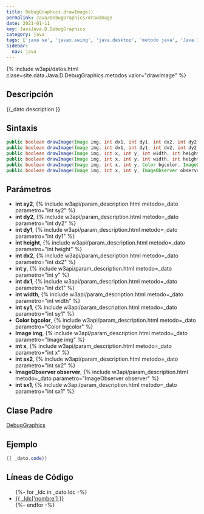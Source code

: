 ```yaml
---
title: DebugGraphics.drawImage()
permalink: Java/DebugGraphics/drawImage
date: 2021-01-11
key: JavaJava.D.DebugGraphics
category: java
tags: ['java se', 'javax.swing', 'java.desktop', 'metodo java', 'Java 1.2']
sidebar: 
  nav: java
---
```


{% include w3api/datos.html clase=site.data.Java.D.DebugGraphics.metodos valor="drawImage" %}

## Descripción
{{_dato.description }}

## Sintaxis
~~~java
public boolean drawImage(Image img, int dx1, int dy1, int dx2, int dy2, int sx1, int sy1, int sx2, int sy2, Color bgcolor, ImageObserver observer)
public boolean drawImage(Image img, int dx1, int dy1, int dx2, int dy2, int sx1, int sy1, int sx2, int sy2, ImageObserver observer)
public boolean drawImage(Image img, int x, int y, int width, int height, Color bgcolor, ImageObserver observer)
public boolean drawImage(Image img, int x, int y, int width, int height, ImageObserver observer)
public boolean drawImage(Image img, int x, int y, Color bgcolor, ImageObserver observer)
public boolean drawImage(Image img, int x, int y, ImageObserver observer)
~~~

## Parámetros
* **int sy2**,  {% include w3api/param_description.html metodo=_dato parametro="int sy2" %}
* **int dy2**,  {% include w3api/param_description.html metodo=_dato parametro="int dy2" %}
* **int dy1**,  {% include w3api/param_description.html metodo=_dato parametro="int dy1" %}
* **int height**,  {% include w3api/param_description.html metodo=_dato parametro="int height" %}
* **int dx2**,  {% include w3api/param_description.html metodo=_dato parametro="int dx2" %}
* **int y**,  {% include w3api/param_description.html metodo=_dato parametro="int y" %}
* **int dx1**,  {% include w3api/param_description.html metodo=_dato parametro="int dx1" %}
* **int width**,  {% include w3api/param_description.html metodo=_dato parametro="int width" %}
* **int sy1**,  {% include w3api/param_description.html metodo=_dato parametro="int sy1" %}
* **Color bgcolor**,  {% include w3api/param_description.html metodo=_dato parametro="Color bgcolor" %}
* **Image img**,  {% include w3api/param_description.html metodo=_dato parametro="Image img" %}
* **int x**,  {% include w3api/param_description.html metodo=_dato parametro="int x" %}
* **int sx2**,  {% include w3api/param_description.html metodo=_dato parametro="int sx2" %}
* **ImageObserver observer**,  {% include w3api/param_description.html metodo=_dato parametro="ImageObserver observer" %}
* **int sx1**,  {% include w3api/param_description.html metodo=_dato parametro="int sx1" %}

## Clase Padre
[DebugGraphics](/Java/DebugGraphics/)

## Ejemplo
~~~java
{{ _dato.code}}
~~~

## Líneas de Código
<ul>
{%- for _ldc in _dato.ldc -%}
   <li>
       <a href="{{_ldc['url'] }}">{{ _ldc['nombre'] }}</a>
   </li>
{%- endfor -%}
</ul>
